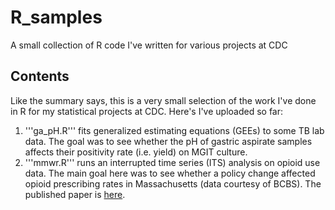 # R_samples
A small collection of R code I've written for various projects at CDC

## Contents
Like the summary says, this is a very small selection of the work I've done in R for my statistical projects at CDC. Here's I've uploaded so far:

1. '''ga_pH.R''' fits generalized estimating equations (GEEs) to some TB lab data. The goal was to see whether the pH of gastric aspirate samples affects their positivity rate (i.e. yield) on MGIT culture.
2. '''mmwr.R''' runs an interrupted time series (ITS) analysis on opioid use data. The main goal here was to see whether a policy change affected opioid prescribing rates in Massachusetts (data courtesy of BCBS). The published paper is [here](https://www.cdc.gov/mmwr/volumes/65/wr/mm6541a1.htm).

